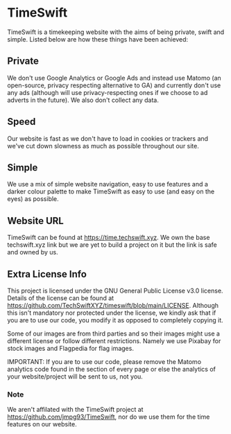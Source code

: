 # TimeSwift
TimeSwift is a timekeeping website with the aims of being private, swift and simple. Listed below are how these things have been achieved:

## Private
We don't use Google Analytics or Google Ads and instead use Matomo (an open-source, privacy respecting alternative to GA) and currently don't use any ads (although will use privacy-respecting ones if we choose to ad adverts in the future). We also don't collect any data.

## Speed
Our website is fast as we don't have to load in cookies or trackers and we've cut down slowness as much as possible throughout our site.

## Simple
We use a mix of simple website navigation, easy to use features and a darker colour palette to make TimeSwift as easy to use (and easy on the eyes) as possible.

## Website URL
TimeSwift can be found at https://time.techswift.xyz. We own the base techswift.xyz link but we are yet to build a project on it but the link is safe and owned by us.

## Extra License Info
This project is licensed under the GNU General Public License v3.0 license. Details of the license can be found at https://github.com/TechSwiftXYZ/timeswift/blob/main/LICENSE. Although this isn't mandatory nor protected under the license, we kindly ask that if you are to use our code, you modify it as opposed to completely copying it.

Some of our images are from third parties and so their images might use a different license or follow different restrictions. Namely we use Pixabay for stock images and Flagpedia for flag images.

IMPORTANT: If you are to use our code, please remove the Matomo analytics code found in the <head> section of every page or else the analytics of your website/project will be sent to us, not you.

### Note
We aren't affilated with the TimeSwift project at https://github.com/jmpg93/TimeSwift, nor do we use them for the time features on our website.
